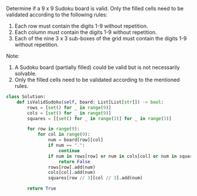 Determine if a 9 x 9 Sudoku board is valid. Only the filled cells need to be validated according to the following rules:

1. Each row must contain the digits 1-9 without repetition.
2. Each column must contain the digits 1-9 without repetition.
3. Each of the nine 3 x 3 sub-boxes of the grid must contain the digits 1-9 without repetition.

Note:

1. A Sudoku board (partially filled) could be valid but is not necessarily solvable.
2. Only the filled cells need to be validated according to the mentioned rules.

```py
class Solution:
    def isValidSudoku(self, board: List[List[str]]) -> bool:
        rows = [set() for _ in range(9)]
        cols = [set() for _ in range(9)]
        squares = [[set() for _ in range(3)] for _ in range(3)]

        for row in range(9):
            for col in range(9):
                num = board[row][col]
                if num == ".":
                    continue
                if num in rows[row] or num in cols[col] or num in squares[row // 3][col // 3]:
                    return False
                rows[row].add(num)
                cols[col].add(num)
                squares[row // 3][col // 3].add(num)

        return True
```
